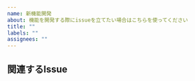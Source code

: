 ```yaml
---
name: 新機能開発
about: 機能を開発する際にissueを立てたい場合はこちらを使ってください
title: ""
labels: ""
assignees: ""
---
```


## 関連するIssue

<!-- 以下は好みで使用してください
## 期限

## 指針
-->
